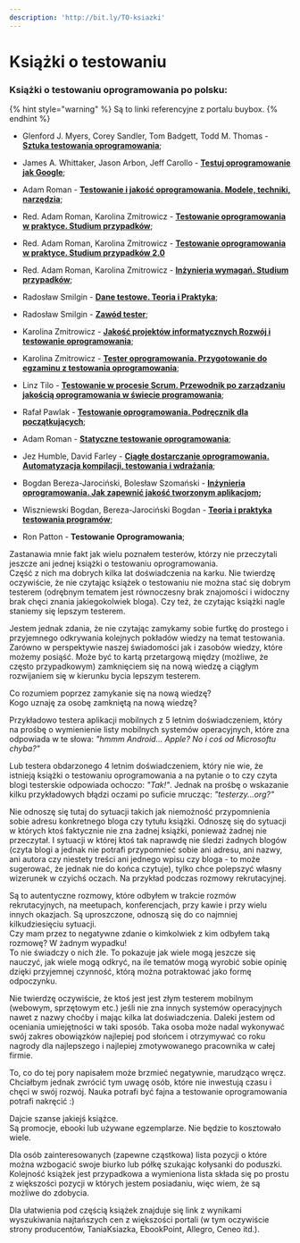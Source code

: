 ```yaml
---
description: 'http://bit.ly/TO-ksiazki'
---
```


# Książki o testowaniu

### Książki o testowaniu oprogramowania po polsku:

{% hint style="warning" %}
Są to linki referencyjne z portalu buybox.
{% endhint %}

* Glenford J. Myers, Corey Sandler, Tom Badgett, Todd M. Thomas - [**Sztuka testowania oprogramowania**](https://buybox.click/4917/buybox.html?oid=3068713);  
* James A. Whittaker, Jason Arbon, Jeff Carollo - [**Testuj oprogramowanie jak Google**](https://buybox.click/4917/buybox.html?oid=4555220);  
* Adam Roman - [**Testowanie i jakość oprogramowania. Modele, techniki, narzędzia**](%20https://buybox.click/4917/buybox.html?oid=29569915);  
* Red. Adam Roman, Karolina Zmitrowicz - [**Testowanie oprogramowania w praktyce. Studium przypadków**](https://buybox.click/4917/buybox.html?oid=7650129); 
* Red. Adam Roman, Karolina Zmitrowicz - [**Testowanie oprogramowania w praktyce. Studium przypadków 2.0**](https://buybox.click/4917/buybox.html?oid=29569933) 
* Red. Adam Roman, Karolina Zmitrowicz - [**Inżynieria wymagań. Studium przypadków**](https://buybox.click/4917/buybox.html?oid=23316085);

* Radosław Smilgin - [**Dane testowe. Teoria i Praktyka**](https://buybox.click/4917/buybox.html?oid=3082736);  
* Radosław Smilgin - [**Zawód tester**](https://buybox.click/4917/buybox.html?oid=4702771);  
* Karolina Zmitrowicz - [**Jakość projektów informatycznych Rozwój i testowanie oprogramowania**](https://buybox.click/4917/buybox.html?oid=4973400);  
* Karolina Zmitrowicz - [**Tester oprogramowania. Przygotowanie do egzaminu z testowania oprogramowania**](https://buybox.click/4917/buybox.html?oid=4662933);  
* Linz Tilo - [**Testowanie w procesie Scrum. Przewodnik po zarządzaniu jakością oprogramowania w świecie programowania**](https://buybox.click/4917/buybox.html?oid=3089991);  
* Rafał Pawlak - [**Testowanie oprogramowania. Podręcznik dla początkujących**](https://buybox.click/4917/buybox.html?oid=3288447);  
* Adam Roman - [**Statyczne testowanie oprogramowania**](https://buybox.click/4917/buybox.html?oid=4086135);  
* Jez Humble, David Farley - [**Ciągłe dostarczanie oprogramowania. Automatyzacja kompilacji, testowania i wdrażania**](https://buybox.click/4917/buybox.html?oid=3516129);  
* Bogdan Bereza-Jarociński, Bolesław Szomański - [**Inżynieria oprogramowania. Jak zapewnić jakość tworzonym aplikacjom**](https://buybox.click/4917/buybox.html?oid=3080688)**;** 
* Wiszniewski Bogdan, Bereza-Jarociński Bogdan - [**Teoria i praktyka testowania programów**](https://buybox.click/4917/buybox.html?oid=15353453);  
* Ron Patton - **Testowanie Oprogramowania**;

Zastanawia mnie fakt jak wielu poznałem testerów, którzy nie przeczytali jeszcze ani jednej książki o testowaniu oprogramowania.  
Część z nich ma dobrych kilka lat doświadczenia na karku. Nie twierdzę oczywiście, że nie czytając książek o testowaniu nie można stać się dobrym testerem \(odrębnym tematem jest równoczesny brak znajomości i widoczny brak chęci znania jakiegokolwiek bloga\). Czy też, że czytając książki nagle staniemy się lepszym testerem.

Jestem jednak zdania, że nie czytając zamykamy sobie furtkę do prostego i przyjemnego odkrywania kolejnych pokładów wiedzy na temat testowania. Zarówno w perspektywie naszej świadomości jak i zasobów wiedzy, które możemy posiąść. Może być to kartą przetargową między \(możliwe, że często przypadkowym\) zamknięciem się na nową wiedzę a ciągłym rozwijaniem się w kierunku bycia lepszym testerem.

Co rozumiem poprzez zamykanie się na nową wiedzę?  
Kogo uznaję za osobę zamkniętą na nową wiedzę?

Przykładowo testera aplikacji mobilnych z 5 letnim doświadczeniem, który na prośbę o wymienienie listy mobilnych systemów operacyjnych, które zna odpowiada w te słowa: _"hmmm Android... Apple? No i coś od Microsoftu chyba?"_

Lub testera obdarzonego 4 letnim doświadczeniem, który nie wie, że istnieją książki o testowaniu oprogramowania a na pytanie o to czy czyta blogi testerskie odpowiada ochoczo: _"Tak!"_. Jednak na prośbę o wskazanie kilku przykładowych błądzi oczami po suficie mrucząc: _"testerzy...org?"_

Nie odnoszę się tutaj do sytuacji takich jak niemożność przypomnienia sobie adresu konkretnego bloga czy tytułu książki. Odnoszę się do sytuacji w których ktoś faktycznie nie zna żadnej książki, ponieważ żadnej nie przeczytał. I sytuacji w której ktoś tak naprawdę nie śledzi żadnych blogów \(czyta blogi a jednak nie potrafi przypomnieć sobie ani adresu, ani nazwy, ani autora czy niestety treści ani jednego wpisu czy bloga - to może sugerować, że jednak nie do końca czytuje\), tylko chce polepszyć własny wizerunek w czyichś oczach. Na przykład podczas rozmowy rekrutacyjnej.

Są to autentyczne rozmowy, które odbyłem w trakcie rozmów rekrutacyjnych, na meetupach, konferencjach, przy kawie i przy wielu innych okazjach. Są uproszczone, odnoszą się do co najmniej kilkudziesięciu sytuacji.  
Czy mam przez to negatywne zdanie o kimkolwiek z kim odbyłem taką rozmowę? W żadnym wypadku!  
To nie świadczy o nich źle. To pokazuje jak wiele mogą jeszcze się nauczyć, jak wiele mogą odkryć, na ile tematów mogą wyrobić sobie opinię dzięki przyjemnej czynność, którą można potraktować jako formę odpoczynku.

Nie twierdzę oczywiście, że ktoś jest jest złym testerem mobilnym \(webowym, sprzętowym etc.\) jeśli nie zna innych systemów operacyjnych nawet z nazwy choćby i mając kilka lat doświadczenia. Daleki jestem od oceniania umiejętności w taki sposób. Taka osoba może nadal wykonywać swój zakres obowiązków najlepiej pod słońcem i otrzymywać co roku nagrody dla najlepszego i najlepiej zmotywowanego pracownika w całej firmie.

To, co do tej pory napisałem może brzmieć negatywnie, marudząco wręcz. Chciałbym jednak zwrócić tym uwagę osób, które nie inwestują czasu i chęci w swój rozwój. Nauka potrafi być fajna a testowanie oprogramowania potrafi nakręcić :\)

Dajcie szanse jakiejś książce.  
Są promocje, ebooki lub używane egzemplarze. Nie będzie to kosztowało wiele.

Dla osób zainteresowanych \(zapewne cząstkowa\) lista pozycji o które można wzbogacić swoje biurko lub półkę szukając kołysanki do poduszki. Kolejność książek jest przypadkowa a wymieniona lista składa się po prostu z większości pozycji w których jestem posiadaniu, więc wiem, że są możliwe do zdobycia.

Dla ułatwienia pod częścią książek znajduje się link z wynikami wyszukiwania najtańszych cen z większości portali \(w tym oczywiście strony producentów, TaniaKsiazka, EbookPoint, Allegro, Ceneo itd.\).



